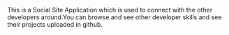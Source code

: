 This is a Social Site Application which is used to connect with the other developers around.You can browse and see other developer skills and see their projects uploaded in github.
